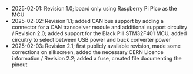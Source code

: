- 2025-02-01: Revision 1.0; board only using Raspberry Pi Pico as the MCU
- 2025-02-02: Revision 1.1; added CAN bus support by adding a connector for a CAN transceiver module and additional support circuitry / Revision 2.0; added support for the Black Pill STM32F401 MCU, added circuitry to select between USB power and buck converter power
- 2025-02-03: Revision 2.1; first publicly available revision, made some corrections on silkscreen, added the necessary CERN Licence information / Revision 2.2; added a fuse, created file documenting the pinout
